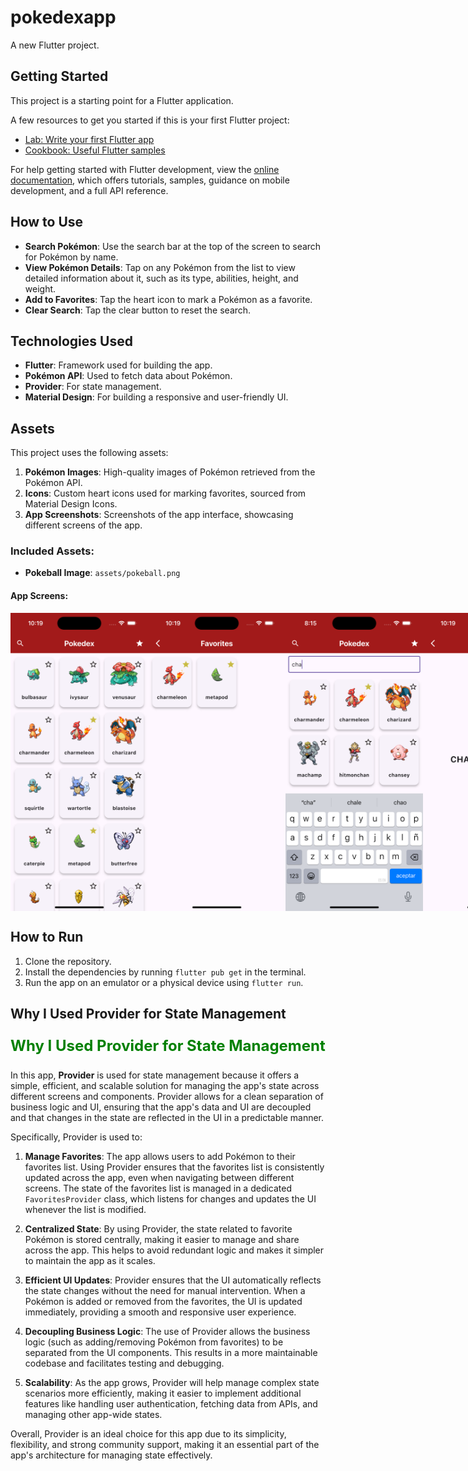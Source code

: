 # pokedexapp

A new Flutter project.

## Getting Started

This project is a starting point for a Flutter application.

A few resources to get you started if this is your first Flutter project:

- [Lab: Write your first Flutter app](https://docs.flutter.dev/get-started/codelab)
- [Cookbook: Useful Flutter samples](https://docs.flutter.dev/cookbook)

For help getting started with Flutter development, view the
[online documentation](https://docs.flutter.dev/), which offers tutorials,
samples, guidance on mobile development, and a full API reference.

## How to Use

- **Search Pokémon**: Use the search bar at the top of the screen to search for Pokémon by name.
- **View Pokémon Details**: Tap on any Pokémon from the list to view detailed information about it, such as its type, abilities, height, and weight.
- **Add to Favorites**: Tap the heart icon to mark a Pokémon as a favorite.
- **Clear Search**: Tap the clear button to reset the search.

## Technologies Used

- **Flutter**: Framework used for building the app.
- **Pokémon API**: Used to fetch data about Pokémon.
- **Provider**: For state management.
- **Material Design**: For building a responsive and user-friendly UI.

## Assets

This project uses the following assets:

1. **Pokémon Images**: High-quality images of Pokémon retrieved from the Pokémon API.
2. **Icons**: Custom heart icons used for marking favorites, sourced from Material Design Icons.
3. **App Screenshots**: Screenshots of the app interface, showcasing different screens of the app.

### Included Assets:

- **Pokeball Image**: `assets/pokeball.png`

#### App Screens:

<div style="display: flex; justify-content: space-between;">
  <img src="assets/Screen1.png" width="220" />
  <img src="assets/Screen2.png" width="220" />
  <img src="assets/Screen5.png" width="220" />
  <img src="assets/Screen4.png" width="220" />
</div>

## How to Run

1. Clone the repository.
2. Install the dependencies by running `flutter pub get` in the terminal.
3. Run the app on an emulator or a physical device using `flutter run`.

## Why I Used Provider for State Management

<p style="color: green; font-size: 24px; font-weight: bold;">Why I Used Provider for State Management</p>

In this app, **Provider** is used for state management because it offers a simple, efficient, and scalable solution for managing the app's state across different screens and components. Provider allows for a clean separation of business logic and UI, ensuring that the app's data and UI are decoupled and that changes in the state are reflected in the UI in a predictable manner.

Specifically, Provider is used to:

1. **Manage Favorites**: The app allows users to add Pokémon to their favorites list. Using Provider ensures that the favorites list is consistently updated across the app, even when navigating between different screens. The state of the favorites list is managed in a dedicated `FavoritesProvider` class, which listens for changes and updates the UI whenever the list is modified.
  
2. **Centralized State**: By using Provider, the state related to favorite Pokémon is stored centrally, making it easier to manage and share across the app. This helps to avoid redundant logic and makes it simpler to maintain the app as it scales.

3. **Efficient UI Updates**: Provider ensures that the UI automatically reflects the state changes without the need for manual intervention. When a Pokémon is added or removed from the favorites, the UI is updated immediately, providing a smooth and responsive user experience.

4. **Decoupling Business Logic**: The use of Provider allows the business logic (such as adding/removing Pokémon from favorites) to be separated from the UI components. This results in a more maintainable codebase and facilitates testing and debugging.

5. **Scalability**: As the app grows, Provider will help manage complex state scenarios more efficiently, making it easier to implement additional features like handling user authentication, fetching data from APIs, and managing other app-wide states.

Overall, Provider is an ideal choice for this app due to its simplicity, flexibility, and strong community support, making it an essential part of the app's architecture for managing state effectively.
